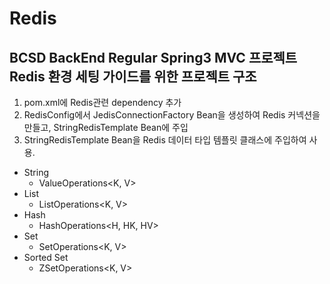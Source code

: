 # Redis
## BCSD BackEnd Regular Spring3 MVC 프로젝트 Redis 환경 세팅 가이드를 위한 프로젝트 구조
1. pom.xml에 Redis관련 dependency 추가
2. RedisConfig에서 JedisConnectionFactory Bean을 생성하여 Redis 커넥션을 만들고, StringRedisTemplate Bean에 주입
3. StringRedisTemplate Bean을 Redis 데이터 타입 템플릿 클래스에 주입하여 사용.
  - String
    - ValueOperations<K, V>
  - List
    - ListOperations<K, V>
  - Hash
    - HashOperations<H, HK, HV>
  - Set
    - SetOperations<K, V>
  - Sorted Set
    - ZSetOperations<K, V>
  
